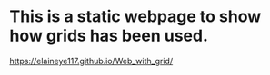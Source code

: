 # This is a static webpage to show how grids has been used.
https://elaineye117.github.io/Web_with_grid/
